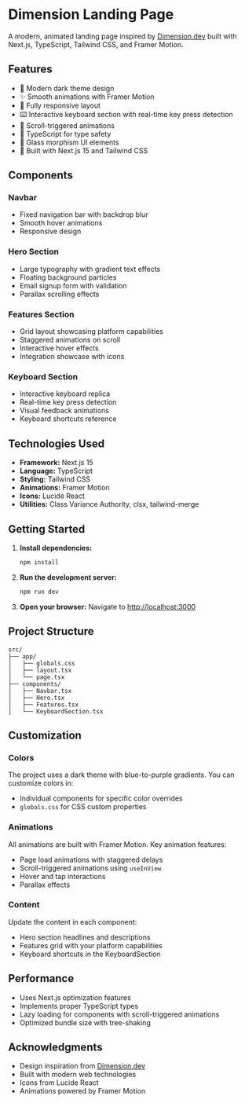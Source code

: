 # Dimension Landing Page

A modern, animated landing page inspired by [Dimension.dev](https://www.dimension.dev/) built with Next.js, TypeScript, Tailwind CSS, and Framer Motion.

## Features

- 🎨 Modern dark theme design
- ✨ Smooth animations with Framer Motion
- 📱 Fully responsive layout
- ⌨️ Interactive keyboard section with real-time key press detection
- 🔄 Scroll-triggered animations
- 🎯 TypeScript for type safety
- 🎪 Glass morphism UI elements
- 🚀 Built with Next.js 15 and Tailwind CSS

## Components

### Navbar
- Fixed navigation bar with backdrop blur
- Smooth hover animations
- Responsive design

### Hero Section
- Large typography with gradient text effects
- Floating background particles
- Email signup form with validation
- Parallax scrolling effects

### Features Section
- Grid layout showcasing platform capabilities
- Staggered animations on scroll
- Interactive hover effects
- Integration showcase with icons

### Keyboard Section
- Interactive keyboard replica
- Real-time key press detection
- Visual feedback animations
- Keyboard shortcuts reference

## Technologies Used

- **Framework:** Next.js 15
- **Language:** TypeScript
- **Styling:** Tailwind CSS
- **Animations:** Framer Motion
- **Icons:** Lucide React
- **Utilities:** Class Variance Authority, clsx, tailwind-merge

## Getting Started

1. **Install dependencies:**
   ```bash
   npm install
   ```

2. **Run the development server:**
   ```bash
   npm run dev
   ```

3. **Open your browser:**
   Navigate to [http://localhost:3000](http://localhost:3000)

## Project Structure

```
src/
├── app/
│   ├── globals.css
│   ├── layout.tsx
│   └── page.tsx
├── components/
│   ├── Navbar.tsx
│   ├── Hero.tsx
│   ├── Features.tsx
│   └── KeyboardSection.tsx
```

## Customization

### Colors
The project uses a dark theme with blue-to-purple gradients. You can customize colors in:
- Individual components for specific color overrides
- `globals.css` for CSS custom properties

### Animations
All animations are built with Framer Motion. Key animation features:
- Page load animations with staggered delays
- Scroll-triggered animations using `useInView`
- Hover and tap interactions
- Parallax effects

### Content
Update the content in each component:
- Hero section headlines and descriptions
- Features grid with your platform capabilities
- Keyboard shortcuts in the KeyboardSection

## Performance

- Uses Next.js optimization features
- Implements proper TypeScript types
- Lazy loading for components with scroll-triggered animations
- Optimized bundle size with tree-shaking

## Acknowledgments

- Design inspiration from [Dimension.dev](https://www.dimension.dev/)
- Built with modern web technologies
- Icons from Lucide React
- Animations powered by Framer Motion

